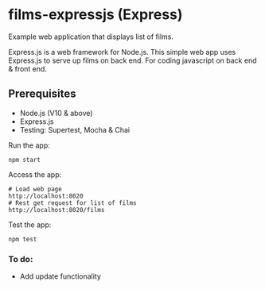 # films-expressjs (Express)

Example web application that displays list of films.

Express.js is a web framework for Node.js.  This simple 
web app uses Express.js to serve up films on 
back end.  For coding javascript on back end & front end.


## Prerequisites
* Node.js (V10 & above)
* Express.js
* Testing: Supertest, Mocha & Chai

Run the app:
```
npm start
```

Access the app:
```
# Load web page
http://localhost:8020
# Rest get request for list of films
http://localhost:8020/films
```

Test the app:
```
npm test
```

### To do:
* Add update functionality